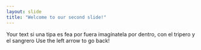 ```yaml
---
layout: slide
title: "Welcome to our second slide!"
---
```

Your text si una tipa es fea por fuera imagínatela por dentro, con el tripero y el sangrero
Use the left arrow to go back!
